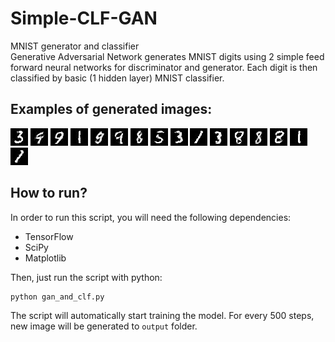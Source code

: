 # Simple-CLF-GAN
MNIST generator and classifier</br>
Generative Adversarial Network generates MNIST digits using 2 simple feed forward neural networks for discriminator and generator. Each digit is then classified by basic (1 hidden layer) MNIST classifier.

## Examples of generated images:
![alt text](https://raw.githubusercontent.com/gstark0/Simple-CLF-GAN/master/examples/35000.jpg)
![alt text](https://raw.githubusercontent.com/gstark0/Simple-CLF-GAN/master/examples/38000.jpg)
![alt text](https://raw.githubusercontent.com/gstark0/Simple-CLF-GAN/master/examples/39500.jpg)
![alt text](https://raw.githubusercontent.com/gstark0/Simple-CLF-GAN/master/examples/40000.jpg)
![alt text](https://raw.githubusercontent.com/gstark0/Simple-CLF-GAN/master/examples/45500.jpg)
![alt text](https://raw.githubusercontent.com/gstark0/Simple-CLF-GAN/master/examples/48500.jpg)
![alt text](https://raw.githubusercontent.com/gstark0/Simple-CLF-GAN/master/examples/50500.jpg)
![alt text](https://raw.githubusercontent.com/gstark0/Simple-CLF-GAN/master/examples/53000.jpg)
![alt text](https://raw.githubusercontent.com/gstark0/Simple-CLF-GAN/master/examples/55000.jpg)
![alt text](https://raw.githubusercontent.com/gstark0/Simple-CLF-GAN/master/examples/57500.jpg)
![alt text](https://raw.githubusercontent.com/gstark0/Simple-CLF-GAN/master/examples/61000.jpg)
![alt text](https://raw.githubusercontent.com/gstark0/Simple-CLF-GAN/master/examples/62500.jpg)
![alt text](https://raw.githubusercontent.com/gstark0/Simple-CLF-GAN/master/examples/72000.jpg)
![alt text](https://raw.githubusercontent.com/gstark0/Simple-CLF-GAN/master/examples/74500.jpg)
![alt text](https://raw.githubusercontent.com/gstark0/Simple-CLF-GAN/master/examples/75500.jpg)
![alt text](https://raw.githubusercontent.com/gstark0/Simple-CLF-GAN/master/examples/80500.jpg)

## How to run?
In order to run this script, you will need the following dependencies:

- TensorFlow
- SciPy
- Matplotlib

Then, just run the script with python:

    python gan_and_clf.py

The script will automatically start training the model. For every 500 steps, new image will be generated to `output` folder.
